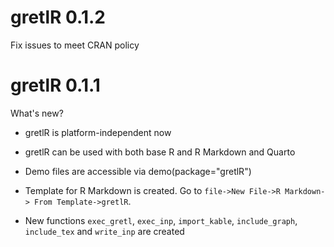 # gretlR 0.1.2

Fix issues to meet CRAN policy

# gretlR 0.1.1


What's new?

* gretlR is platform-independent now

* gretlR can be used with both base R and R Markdown and Quarto

* Demo files are accessible via demo(package="gretlR")

* Template for R Markdown is created. Go to `file->New File->R Markdown-> From Template->gretlR`.

* New functions `exec_gretl`, `exec_inp`, `import_kable`, `include_graph`, `include_tex` and `write_inp` are created



